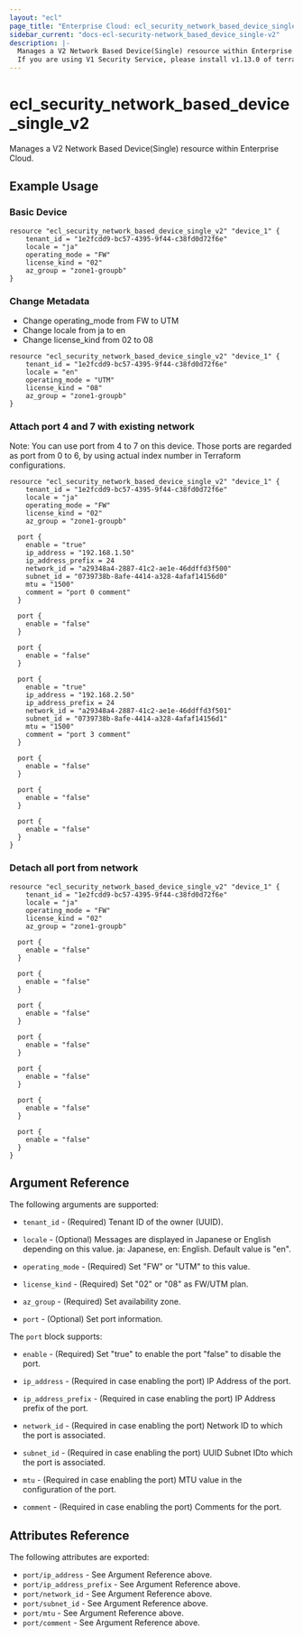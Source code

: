 ```yaml
---
layout: "ecl"
page_title: "Enterprise Cloud: ecl_security_network_based_device_single_v2"
sidebar_current: "docs-ecl-security-network_based_device_single-v2"
description: |-
  Manages a V2 Network Based Device(Single) resource within Enterprise Cloud.
  If you are using V1 Security Service, please install v1.13.0 of terraform-provider-ecl.
---
```


# ecl\_security\_network\_based\_device\_single\_v2

Manages a V2 Network Based Device(Single) resource within Enterprise Cloud.

## Example Usage

### Basic Device

```hcl
resource "ecl_security_network_based_device_single_v2" "device_1" {
	tenant_id = "1e2fcdd9-bc57-4395-9f44-c38fd0d72f6e"
	locale = "ja"
	operating_mode = "FW"
	license_kind = "02"
	az_group = "zone1-groupb"
}
```

### Change Metadata

- Change operating_mode from FW to UTM
- Change locale from ja to en
- Change license_kind from 02 to 08

```hcl
resource "ecl_security_network_based_device_single_v2" "device_1" {
	tenant_id = "1e2fcdd9-bc57-4395-9f44-c38fd0d72f6e"
	locale = "en"
	operating_mode = "UTM"
	license_kind = "08"
	az_group = "zone1-groupb"
}
```

### Attach port 4 and 7 with existing network

Note: You can use port from 4 to 7 on this device.
  Those ports are regarded as port from 0 to 6,
  by using actual index number in Terraform configurations.

```hcl
resource "ecl_security_network_based_device_single_v2" "device_1" {
	tenant_id = "1e2fcdd9-bc57-4395-9f44-c38fd0d72f6e"
	locale = "ja"
	operating_mode = "FW"
	license_kind = "02"
	az_group = "zone1-groupb"

  port {
    enable = "true"
    ip_address = "192.168.1.50"
    ip_address_prefix = 24
    network_id = "a29348a4-2887-41c2-ae1e-46ddffd3f500"
    subnet_id = "0739738b-8afe-4414-a328-4afaf14156d0"
    mtu = "1500"
    comment = "port 0 comment"
  }

  port {
    enable = "false"
  }

  port {
    enable = "false"
  }
  
  port {
    enable = "true"
    ip_address = "192.168.2.50"
    ip_address_prefix = 24
    network_id = "a29348a4-2887-41c2-ae1e-46ddffd3f501"
    subnet_id = "0739738b-8afe-4414-a328-4afaf14156d1"
    mtu = "1500"
    comment = "port 3 comment"
  }

  port {
    enable = "false"
  }

  port {
    enable = "false"
  }

  port {
    enable = "false"
  }
}
```

### Detach all port from network

```hcl
resource "ecl_security_network_based_device_single_v2" "device_1" {
	tenant_id = "1e2fcdd9-bc57-4395-9f44-c38fd0d72f6e"
	locale = "ja"
	operating_mode = "FW"
	license_kind = "02"
	az_group = "zone1-groupb"

  port {
    enable = "false"
  }

  port {
    enable = "false"
  }

  port {
    enable = "false"
  }
  
  port {
    enable = "false"
  }

  port {
    enable = "false"
  }

  port {
    enable = "false"
  }

  port {
    enable = "false"
  }
}
```

## Argument Reference

The following arguments are supported:

* `tenant_id` - (Required) Tenant ID of the owner (UUID).

* `locale` - (Optional) Messages are displayed in Japanese or English depending on this value.
  ja: Japanese, en: English. Default value is "en".

* `operating_mode` - (Required) 	Set "FW" or "UTM" to this value.

* `license_kind` - (Required) Set "02" or "08" as FW/UTM plan.

* `az_group` - (Required) Set availability zone.

* `port` - (Optional) Set port information.

The `port` block supports:

* `enable` - (Required) 
  	Set "true" to enable the port "false" to disable the port.

* `ip_address` - (Required in case enabling the port) IP Address of the port.

* `ip_address_prefix` - (Required in case enabling the port) IP Address prefix of the port.

* `network_id` - (Required in case enabling the port) Network ID to which the port is associated.

* `subnet_id` - (Required in case enabling the port) UUID	Subnet IDto which the port is associated.

* `mtu` - (Required in case enabling the port) MTU value in the configuration of the port.

* `comment` - (Required in case enabling the port) Comments for the port.


## Attributes Reference

The following attributes are exported:

* `port/ip_address` - See Argument Reference above.
* `port/ip_address_prefix` - See Argument Reference above.
* `port/network_id` - See Argument Reference above.
* `port/subnet_id` - See Argument Reference above.
* `port/mtu` - See Argument Reference above.
* `port/comment` - See Argument Reference above.
